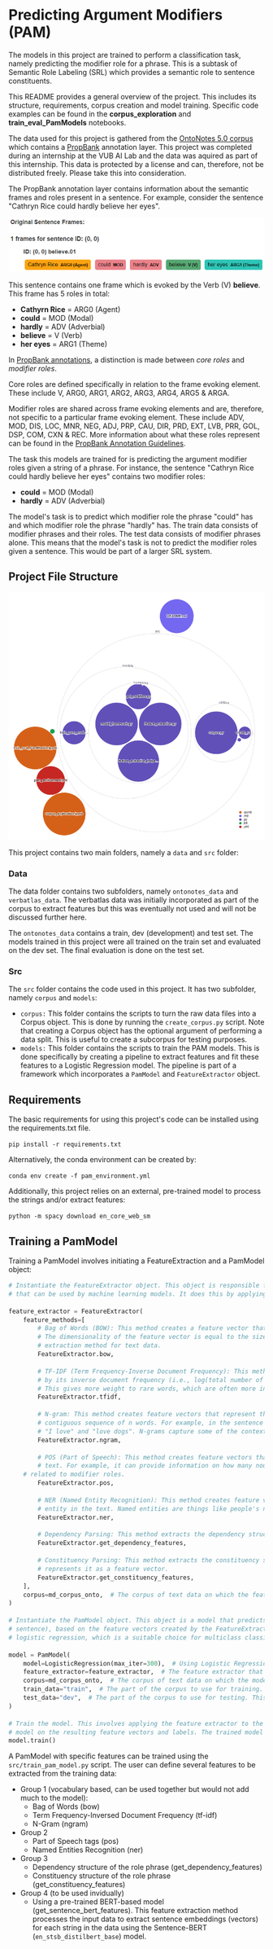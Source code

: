 # Predicting Argument Modifiers (PAM)

The models in this project are trained to perform a classification task, namely predicting the modifier role for a phrase. This is a subtask of Semantic Role Labeling (SRL) which provides a semantic role to sentence constituents.

This README provides a general overview of the project. This includes its structure, requirements, corpus creation and model training. Specific code examples can be found in the **corpus_exploration** and **train_eval_PamModels** notebooks.

The data used for this project is gathered from the [OntoNotes 5.0 corpus](https://catalog.ldc.upenn.edu/LDC2013T19) which contains a [PropBank](https://propbank.github.io/) annotation layer. This project was completed during an internship at the VUB AI Lab and the data was aquired as part of this internship. This data is protected by a license and can, therefore, not be distributed freely. Please take this into consideration.

The PropBank annotation layer contains information about the semantic frames and roles present in a sentence. For example, consider the sentence "Cathryn Rice could hardly believe her eyes".

![1687196806895](image/README/1687196806895.png "Gold Standard Frames for the sentence &quot;Cathryn Rice could hardly believe her eyes&quot;&quot;")

This sentence contains one frame which is evoked by the Verb (V) **believe**. This frame has 5 roles in total:

* **Cathyrn Rice** = ARG0 (Agent)
* **could** = MOD (Modal)
* **hardly** = ADV (Adverbial)
* **believe** = V (Verb)
* **her eyes** = ARG1 (Theme)

In [PropBank annotations](https://github.com/propbank/propbank-documentation/raw/master/annotation-guidelines/Propbank-Annotation-Guidelines.pdf), a distinction is made between *core roles* and *modifier roles*.

Core roles are defined specifically in relation to the frame evoking element. These include V, ARG0, ARG1, ARG2, ARG3, ARG4, ARG5 & ARGA.

Modifier roles are shared across frame evoking elements and are, therefore, not specific to a particular frame evoking element. These include ADV, MOD, DIS, LOC, MNR, NEG, ADJ, PRP, CAU, DIR, PRD, EXT, LVB, PRR, GOL, DSP, COM, CXN & REC. More information about what these roles represent can be found in the [PropBank Annotation Guidelines](https://github.com/propbank/propbank-documentation/raw/master/annotation-guidelines/Propbank-Annotation-Guidelines.pdf).

The task this models are trained for is predicting the argument modifier roles given a string of a phrase. For instance, the sentence "Cathryn Rice could hardly believe her eyes" contains two modifier roles:

* **could** = MOD (Modal)
* **hardly** = ADV (Adverbial)

The model's task is to predict which modifier role the phrase "could" has and which modifier role the phrase "hardly" has. The train data consists of modifier phrases and their roles. The test data consists of modifier phrases alone. This means that the model's task is not to predict the modifier roles given a sentence. This would be part of a larger SRL system.

## Project File Structure

![1687283166941](image/README/1687283166941.png)

This project contains two main folders, namely a `data` and `src` folder:

### Data

The data folder contains two subfolders, namely `ontonotes_data` and `verbatlas_data`. The verbatlas data was initially incorporated as part of the corpus to extract features but this was eventually not used and will not be discussed further here.

The `ontonotes_data` contains a train, dev (development) and test set. The models trained in this project were all trained on the train set and evaluated on the dev set. The final evaluation is done on the test set.

### Src

The `src` folder contains the code used in this project. It has two subfolder, namely `corpus` and `models`:

* `corpus:` This folder contains the scripts to turn the raw data files into a Corpus object. This is done by running the `create_corpus.py` script. Note that creating a Corpus object has the optional argument of performing a data split. This is useful to create a subcorpus for testing purposes.
* `models:` This folder contains the scripts to train the PAM models. This is done specifically by creating a pipeline to extract features and fit these features to a Logistic Regression model. The pipeline is part of a framework which incorporates a `PamModel` and `FeatureExtractor` object.

## Requirements

The basic requirements for using this project's code can be installed using the requirements.txt file.

`pip install -r requirements.txt`

Alternatively, the conda environment can be created by:

`conda env create -f pam_environment.yml`

Additionally, this project relies on an external, pre-trained model to process the strings and/or extract features:

`python -m spacy download en_core_web_sm`

## Training a PamModel

Training a PamModel involves initiating a FeatureExtraction and a PamModel object:

```python
# Instantiate the FeatureExtractor object. This object is responsible for transforming raw text data into feature vectors 
# that can be used by machine learning models. It does this by applying various feature extraction methods to the text.

feature_extractor = FeatureExtractor(
    feature_methods=[
        # Bag of Words (BOW): This method creates a feature vector that represents the frequency of each word in the text.
        # The dimensionality of the feature vector is equal to the size of the vocabulary. This is a basic "dummy" feature 
        # extraction method for text data.
        FeatureExtractor.bow,

        # TF-IDF (Term Frequency-Inverse Document Frequency): This method is similar to BOW, but it weights each word's frequency 
        # by its inverse document frequency (i.e., log(total number of documents / number of documents containing the word)).
        # This gives more weight to rare words, which are often more informative than common words.
        FeatureExtractor.tfidf,

        # N-gram: This method creates feature vectors that represent the frequency of each n-gram in the text. An n-gram is a 
        # contiguous sequence of n words. For example, in the sentence "I love dogs", the bi-grams are 
        # "I love" and "love dogs". N-grams capture some of the contextual and sequential information in the text.
        FeatureExtractor.ngram,

        # POS (Part of Speech): This method creates feature vectors that represent each part of speech in the 
        # text. For example, it can provide information on how many nouns, verbs, adjectives, etc. are in the text and how they are
	# related to modifier roles.
        FeatureExtractor.pos,

        # NER (Named Entity Recognition): This method creates feature vectors that represent each type of named 
        # entity in the text. Named entities are things like people's names, company names, locations, product names, etc.
        FeatureExtractor.ner,

        # Dependency Parsing: This method extracts the dependency structure of the sentence and represents it as a feature vector.
        FeatureExtractor.get_dependency_features,

        # Constituency Parsing: This method extracts the constituency structure of the sentence (i.e., the parse tree) and 
        # represents it as a feature vector.
        FeatureExtractor.get_constituency_features,
    ],
    corpus=md_corpus_onto,  # The corpus of text data on which the feature extraction methods will be applied
)

# Instantiate the PamModel object. This object is a model that predicts the modifier role of a phrase (in a 
# sentence), based on the feature vectors created by the FeatureExtractor. The machine learning algorithm used is 
# logistic regression, which is a suitable choice for multiclass classification tasks.

model = PamModel(
    model=LogisticRegression(max_iter=300),  # Using Logistic Regression for fitting the features.
    feature_extractor=feature_extractor,  # The feature extractor that will be used to transform the raw text data into feature vectors.
    corpus=md_corpus_onto,  # The corpus of text data on which the model will be trained and tested.
    train_data="train",  # The part of the corpus to use for training. This is a set of labeled data.
    test_data="dev",  # The part of the corpus to use for testing. This is a set of labeled data.
)

# Train the model. This involves applying the feature extractor to the training data, and then training the logistic regression 
# model on the resulting feature vectors and labels. The trained model can then be used to make predictions on new, unlabeled data.
model.train()

```

A PamModel with specific features can be trained using the `src/train_pam_model.py` script. The user can define several features to be extracted from the training data:

* Group 1 (vocabulary based, can be used together but would not add much to the model):
  * Bag of Words (bow)
  * Term Frequency-Inversed Document Frequency (tf-idf)
  * N-Gram (ngram)
* Group 2
  * Part of Speech tags (pos)
  * Named Entities Recognition (ner)
* Group 3
  * Dependency structure of the role phrase (get_dependency_features)
  * Constituency structure of the role phrase (get_constituency_features)
* Group 4 (to be used invidually)
  * Using a pre-trained BERT-based model (get_sentence_bert_features). This feature extraction method processes the input data to extract sentence embeddings (vectors) for each string in the data using the Sentence-BERT (`en_stsb_distilbert_base`) model.
